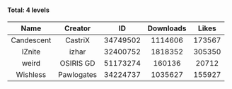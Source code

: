 #### Total: 4 levels

| Name | Creator | ID | Downloads | Likes |
|:---:|:---:|:---:|:---:|:---:|
| Candescent | CastriX | 34749502 | 1114606 | 173567
| IZnite | izhar | 32400752 | 1818352 | 305350
| weird | OSIRIS GD | 51173274 | 160136 | 20712
| Wishless | Pawlogates | 34224737 | 1035627 | 155927
